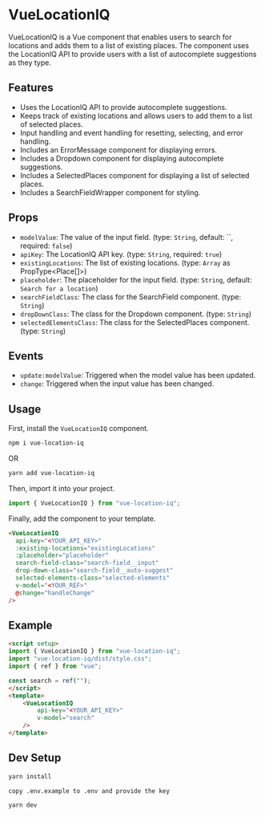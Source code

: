 # VueLocationIQ

VueLocationIQ is a Vue component that enables users to search for locations and adds them to a list of existing places. The component uses the LocationIQ API to provide users with a list of autocomplete suggestions as they type.

## Features

- Uses the LocationIQ API to provide autocomplete suggestions.
- Keeps track of existing locations and allows users to add them to a list of selected places.
- Input handling and event handling for resetting, selecting, and error handling.
- Includes an ErrorMessage component for displaying errors.
- Includes a Dropdown component for displaying autocomplete suggestions.
- Includes a SelectedPlaces component for displaying a list of selected places.
- Includes a SearchFieldWrapper component for styling.

## Props

- `modelValue`: The value of the input field. (type: `String`, default: ``, required: `false`)
- `apiKey`: The LocationIQ API key. (type: `String`, required: `true`)
- `existingLocations`: The list of existing locations. (type: `Array` as PropType<Place[]>)
- `placeholder`: The placeholder for the input field. (type: `String`, default: `Search for a location`)
- `searchFieldClass`: The class for the SearchField component. (type: `String`)
- `dropDownClass`: The class for the Dropdown component. (type: `String`)
- `selectedElementsClass`: The class for the SelectedPlaces component. (type: `String`)

## Events

- `update:modelValue`: Triggered when the model value has been updated.
- `change`: Triggered when the input value has been changed.

## Usage

First, install the `VueLocationIQ` component.

```bash
npm i vue-location-iq
```
OR
```bash
yarn add vue-location-iq
```
Then, import it into your project.

```js
import { VueLocationIQ } from "vue-location-iq";
```

Finally, add the component to your template.

```html
<VueLocationIQ
  api-key="<YOUR_API_KEY>"
  :existing-locations="existingLocations"
  :placeholder="placeholder"
  search-field-class="search-field__input"
  drop-down-class="search-field__auto-suggest"
  selected-elements-class="selected-elements"
  v-model="<YOUR_REF>"
  @change="handleChange"
/>
```

## Example

```html
<script setup>
import { VueLocationIQ } from "vue-location-iq";
import "vue-location-iq/dist/style.css";
import { ref } from "vue";

const search = ref("");
</script>
<template>
    <VueLocationIQ
        api-key="<YOUR_API_KEY>"
        v-model="search"
    />
</template>
```

## Dev Setup

```bash
yarn install
```
`
copy .env.example to .env and provide the key
`

```bash
yarn dev
```
